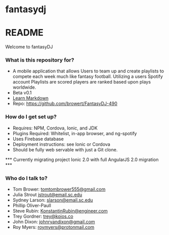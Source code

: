# fantasydj
# README #

Welcome to fantasyDJ

### What is this repository for? ###

* A mobile application that allows Users to team up and create playlists to compete each week much like fantasy football. Utilizing a users Spotify account Playlists are scored players are ranked based upon plays worldwide.
* Beta v0.1
* [Learn Markdown](https://bitbucket.org/tutorials/markdowndemo)
* Repo: https://github.com/browert/FantasyDJ-490

### How do I get set up? ###

* Requires: NPM, Cordova, Ionic, and JDK
* Plugins Required: Whitelist, in-app browser, and ng-spotify
* Uses Firebase database
* Deployment instructions: see Ionic or Cordova
* Should be fully web servable with just a Git clone.

*** Currently migrating project Ionic 2.0 with full AngularJS 2.0 migration ***


### Who do I talk to? ###

* Tom Brower: tomtombrower555@gmail.com
* Julia Strout jstrout@email.sc.edu
* Sydney Larson: slarson@email.sc.edu
* Phillip Oliver-Paull
* Steve Rubin: KonstantinRubin@engineer.com
* Trey Gordner: trey@koios.co
* John Dixon: johnryandixon@gmail.com
* Roy Myers: roymyers@protonmail.com
